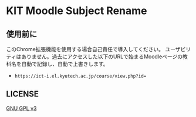 # KIT Moodle Subject Rename
## 使用前に
このChrome拡張機能を使用する場合自己責任で導入してください。
ユーザビリティはありません。過去にアクセスした以下のURLで始まるMoodleページの教科名を自動で記録し、自動で上書きします。
* `https://ict-i.el.kyutech.ac.jp/course/view.php?id=`

## LICENSE
[GNU GPL v3](./LICENSE)
